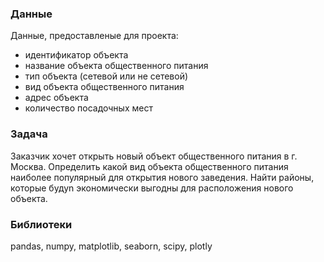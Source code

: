 

### Данные
Данные, предоставленые для проекта:
- идентификатор объекта
- название объекта общественного питания
- тип объекта (сетевой или не сетевой)
- вид объекта общественного питания
- адрес объекта
- количество посадочных мест

### Задача
Заказчик хочет открыть новый объект общественного питания в г. Москва. Определить какой вид объекта общественного питания наиболее популярный для открытия нового заведения. Найти районы, которые будуn экономически выгодны для расположения нового объекта.

### Библиотеки
pandas, numpy, matplotlib, seaborn, scipy, plotly



